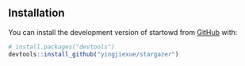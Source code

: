 ## Installation

You can install the development version of startowd from [GitHub](https://github.com/) with:

``` r
# install.packages("devtools")
devtools::install_github("yingjiexue/stargazer")
